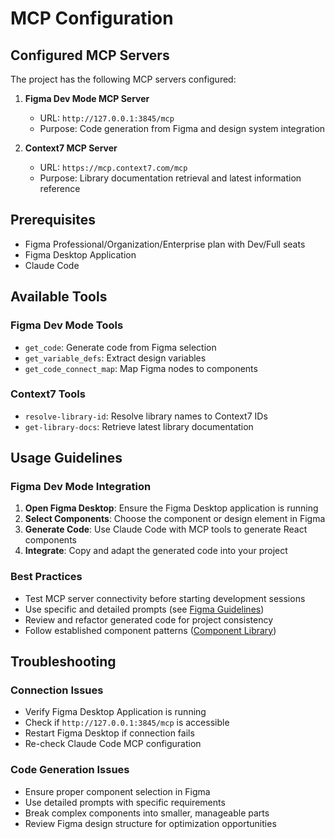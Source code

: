 # MCP Configuration

## Configured MCP Servers

The project has the following MCP servers configured:

1. **Figma Dev Mode MCP Server**
   - URL: `http://127.0.0.1:3845/mcp`
   - Purpose: Code generation from Figma and design system integration

2. **Context7 MCP Server**
   - URL: `https://mcp.context7.com/mcp`
   - Purpose: Library documentation retrieval and latest information reference

## Prerequisites

- Figma Professional/Organization/Enterprise plan with Dev/Full seats
- Figma Desktop Application
- Claude Code

## Available Tools

### Figma Dev Mode Tools

- `get_code`: Generate code from Figma selection
- `get_variable_defs`: Extract design variables
- `get_code_connect_map`: Map Figma nodes to components

### Context7 Tools

- `resolve-library-id`: Resolve library names to Context7 IDs
- `get-library-docs`: Retrieve latest library documentation

## Usage Guidelines

### Figma Dev Mode Integration

1. **Open Figma Desktop**: Ensure the Figma Desktop application is running
2. **Select Components**: Choose the component or design element in Figma
3. **Generate Code**: Use Claude Code with MCP tools to generate React components
4. **Integrate**: Copy and adapt the generated code into your project

### Best Practices

- Test MCP server connectivity before starting development sessions
- Use specific and detailed prompts (see [Figma Guidelines](./figma-guidelines.md#optimal-prompting))
- Review and refactor generated code for project consistency
- Follow established component patterns ([Component Library](./component-library.md))

## Troubleshooting

### Connection Issues

- Verify Figma Desktop Application is running
- Check if `http://127.0.0.1:3845/mcp` is accessible
- Restart Figma Desktop if connection fails
- Re-check Claude Code MCP configuration

### Code Generation Issues

- Ensure proper component selection in Figma
- Use detailed prompts with specific requirements
- Break complex components into smaller, manageable parts
- Review Figma design structure for optimization opportunities
